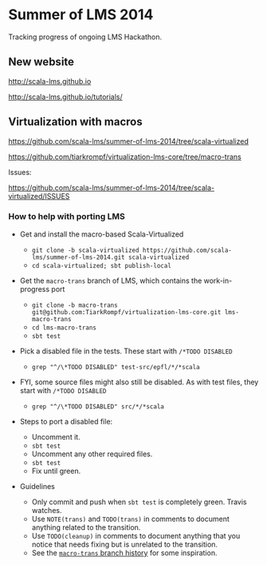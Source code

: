Summer of LMS 2014
==================

Tracking progress of ongoing LMS Hackathon.

New website
-----------

http://scala-lms.github.io

http://scala-lms.github.io/tutorials/

Virtualization with macros
--------------------------

https://github.com/scala-lms/summer-of-lms-2014/tree/scala-virtualized

https://github.com/tiarkrompf/virtualization-lms-core/tree/macro-trans

Issues:

https://github.com/scala-lms/summer-of-lms-2014/tree/scala-virtualized/ISSUES

### How to help with porting LMS

* Get and install the macro-based Scala-Virtualized
  * `git clone -b scala-virtualized https://github.com/scala-lms/summer-of-lms-2014.git scala-virtualized`
  * `cd scala-virtualized; sbt publish-local`

* Get the `macro-trans` branch of LMS, which contains the work-in-progress port
  * `git clone -b macro-trans git@github.com:TiarkRompf/virtualization-lms-core.git lms-macro-trans`
  * `cd lms-macro-trans`
  * `sbt test`

* Pick a disabled file in the tests. These start with `/*TODO DISABLED`
  * `grep "^/\*TODO DISABLED" test-src/epfl/*/*scala`

* FYI, some source files might also still be disabled. As with test files, they start with `/*TODO DISABLED`
  * `grep "^/\*TODO DISABLED" src/*/*scala`

* Steps to port a disabled file:
  * Uncomment it.
  * `sbt test`
  * Uncomment any other required files.
  * `sbt test`
  * Fix until green.

* Guidelines
  * Only commit and push when `sbt test` is completely green. Travis watches.
  * Use `NOTE(trans)` and `TODO(trans)` in comments to document anything related to the transition.
  * Use `TODO(cleanup)` in comments to document anything that you notice that needs fixing but is unrelated to the transition.
  * See the [`macro-trans` branch history](https://github.com/TiarkRompf/virtualization-lms-core/commits/macro-trans) for some inspiration.
 
